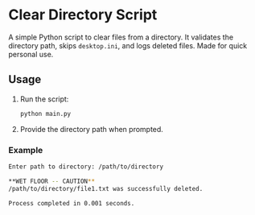 # Clear Directory Script

A simple Python script to clear files from a directory. It validates the directory path, skips `desktop.ini`, and logs deleted files. Made for quick personal use.

## Usage
1. Run the script:
   ```bash
   python main.py
   ```
2. Provide the directory path when prompted.

### Example
```bash
Enter path to directory: /path/to/directory

**WET FLOOR -- CAUTION**
/path/to/directory/file1.txt was successfully deleted.

Process completed in 0.001 seconds.
```
